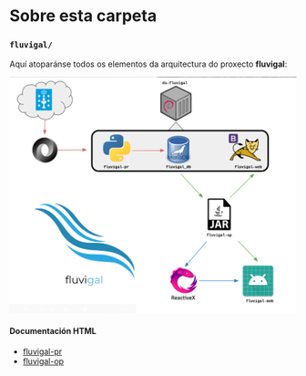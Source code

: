 # Sobre esta carpeta

### `fluvigal/`

Aquí atoparánse todos os elementos da arquitectura do proxecto __fluvigal__:

![contorno](../doc/img/4_contorno.png)

#### Documentación HTML

* [fluvigal-pr](fluvigal/fluvigal-pr/fluvigal-pr/doc/fluvigal-pr.html)
* [fluvigal-op](fluvigal/fluvigal-op/fluvigal-op/target/site/apidocs/index.html)